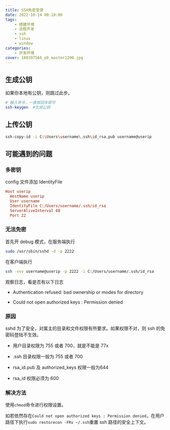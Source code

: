 ```yaml
---
title: SSH免密登录
date: 2022-10-14 00:10:00
tags:
	- 搭建环境
	- 远程开发
	- ssh
	- linux
	- window
categories:
    - 开发环境
cover: 100397566_p0_master1200.jpg
---
```


## 生成公钥

如果你本地有公钥，则跳过此步。

```bash
# 输入命令，一直按回车即可
ssh-keygen  #生成公钥
```

## 上传公钥

```bash
ssh-copy-id -i C:\Users\username\.ssh\id_rsa.pub username@userip
```

## 可能遇到的问题

### 多密钥

config 文件添加 IdentityFile

```ini
Host userip
  HostName userip
  User username
  IdentityFile C:/Users/username/.ssh/id_rsa
  ServerAliveInterval 60
  Port 22
```

### 无法免密

首先开 debug 模式，在服务端执行

```bash
sudo /usr/sbin/sshd -d -p 2222
```

在客户端执行

```bash
ssh -vvv username@userip -p 2222 -i C:/Users/username/.ssh/id_rsa
```

观察日志，看是否有以下日志

- Authentication refused: bad ownership or modes for directory

- Could not open authorized keys : Permission denied

### 原因

sshd 为了安全，对属主的目录和文件权限有所要求。如果权限不对，则 ssh 的免密码登陆不生效。

- 用户目录权限为 755 或者 700，就是不能是 77x

- .ssh 目录权限一般为 755 或者 700

- rsa_id.pub 及 authorized_keys 权限一般为644

- rsa_id 权限必须为 600

### 解决方法

使用`chmod`命令进行权限设置。

如若依然存在`Could not open authorized keys : Permission denied`，在用户路径下执行`sudo restorecon -FRv ~/.ssh`重置 ssh 路径的安全上下文。
